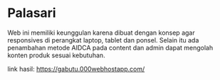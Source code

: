 # Palasari
Web ini memiliki keunggulan karena dibuat dengan konsep agar responsives di perangkat laptop, tablet dan ponsel. Selain itu ada penambahan metode AIDCA pada content dan admin dapat mengolah konten produk sesuai kebutuhan.

link hasil: https://gabutu.000webhostapp.com/
